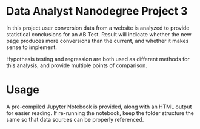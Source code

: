 # Data Analyst Nanodegree Project 3

In this project user conversion data from a website is analyzed to provide statistical conclusions for an AB Test. Result will indicate whether the new page produces more conversions than the current, and whether it makes sense to implement.

Hypothesis testing and regression are both used as different methods for this analysis, and provide multiple points of comparison.

# Usage
A pre-compiled Jupyter Notebook is provided, along with an HTML output for easier reading. If re-running the notebook, keep the folder structure the same so that data sources can be properly referenced. 

